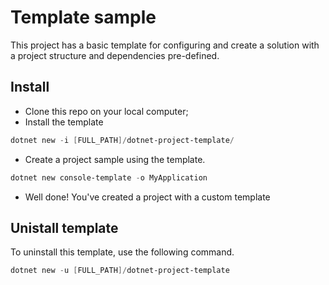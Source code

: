 # Template sample

This project has a basic template for configuring and create a solution with a project structure and dependencies pre-defined.

## Install

- Clone this repo on your local computer;
- Install the template

```POWERSHELL
dotnet new -i [FULL_PATH]/dotnet-project-template/
```

- Create a project sample using the template.

```POWERSHELL
dotnet new console-template -o MyApplication
```

- Well done! You've created a project with a custom template

## Unistall template

To uninstall this template, use the following command.

```POWERSHELL
dotnet new -u [FULL_PATH]/dotnet-project-template
```
